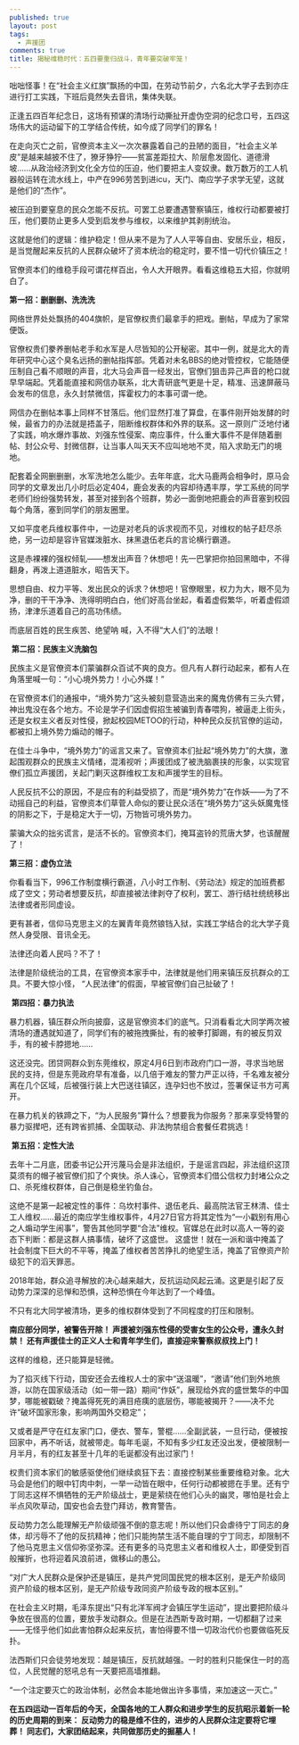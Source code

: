```yaml
---
published: true
layout: post
tags:
  - 声援团
comments: true
title: 揭秘维稳时代：五四要重归战斗，青年要突破牢笼！
---
```


咄咄怪事！在“社会主义红旗”飘扬的中国，在劳动节前夕，六名北大学子去到亦庄进行打工实践，下班后竟然失去音讯，集体失联。

正逢五四百年纪念日，这场有预谋的清场行动撕扯开虚伪空洞的纪念口号，五四这场伟大的运动留下的工学结合传统，如今成了同学们的罪名！

在走向灭亡之前，官僚资本主义一次次暴露着自己的丑陋的面目，“社会主义羊皮”是越来越披不住了，獠牙狰狞——贫富差距拉大、阶层愈发固化、道德滑坡……从政治经济到文化全方位的压迫，他们要把主人变奴隶。数万数万的工人机器般运转在流水线上，中产在996劳苦到进icu，天门、南应学子求学无望，这就是他们的“杰作”。

被压迫到要窒息的民众怎能不反抗。可罢工总要遭遇警察镇压，维权行动都要被打压，他们要防止更多人受到启发参与维权，以来维护其剥削统治。

这就是他们的逻辑：维护稳定！但从来不是为了人人平等自由、安居乐业，相反，是当觉醒起来反抗的人民群众破坏了资本统治的稳定时，要不惜一切代价镇压之！

官僚资本们的维稳手段可谓花样百出，令人大开眼界。看看这维稳五大招，你就明白了。

**第一招：删删删、洗洗洗**

网络世界处处飘扬的404旗帜，是官僚权贵们最拿手的把戏。删帖，早成为了家常便饭。

官僚权贵们豢养删帖老手和水军是人尽皆知的公开秘密。其中一例，就是北大的青年研究中心这个臭名远扬的删帖指挥部。凭着对未名BBS的绝对管控权，它能随便压制自己看不顺眼的声音，北大马会声音一经发出，官僚们狙击异己声音的枪口就早早端起。凭着能直接和网信办联系，北大青研底气更是十足，精准、迅速屏蔽马会发布的信息，永久封禁微信，挥霍权力的本事可谓一绝。

网信办在删帖本事上同样不甘落后。他们显然打准了算盘，在事件刚开始发酵的时候，最省力的办法就是捂盖子，阻断维权群体和外界的联系。这一原则广泛地付诸了实践，响水爆炸事故、刘强东性侵案、南应事件，什么重大事件不是伴随着删帖、封公众号、封微信群，让当事人叫天天不应叫地地不灵，陷入求助无门的境地。

配套着全网删删删，水军洗地怎么能少。去年年底，北大马鹿两会相争时，原马会同学的文章发出几小时后必定404，鹿会发表的内容却待遇丰厚，学工系统的同学老师们纷纷强势转发，甚至对接到各个班群，势必一面倒地把鹿会的声音塞到校园每个角落，塞到同学们的朋友圈里。

又如平度老兵维权事件中，一边是对老兵的诉求视而不见，对维权的帖子赶尽杀绝，另一边却是容许官媒泼脏水、抹黑退伍老兵的言论横行霸道。

这是赤裸裸的强权倾轧——想发出声音？休想吧！先一巴掌把你拍回黑暗中，不得翻身，再泼上道道脏水，昭告天下。

思想自由、权力平等、发出民众的诉求？休想吧！官僚眼里，权力为大，眼不见为净，删的干干净净、洗得明明白白，他们好高台坐起，看着虚假繁华，听着虚假颂扬，津津乐道着自己的高功伟绩。

而底层百姓的民生疾苦、绝望呐
喊，入不得“大人们”的法眼！

 **第二招：民族主义洗脑包**

民族主义是官僚资本们蒙骗群众百试不爽的良方。但凡有人群行动起来，都有人在角落里喊一句：“小心境外势力！小心外媒！”

在官僚资本们的通报中，“境外势力”这头被刻意营造出来的魔鬼仿佛有三头六臂，神出鬼没在各个地方。不论是学子们因虚假招生被骗到青春喂狗，被逼走上街头，还是女权主义者反对性侵，掀起校园METOO的行动，种种民众反抗官僚的运动，都被扣上境外势力煽动的帽子。

在佳士斗争中，“境外势力”的谣言又来了。官僚资本们扯起“境外势力”的大旗，激起围观群众的民族主义情绪，混淆视听；声援团成了被洗脑裹挟的形象，以实现官僚们孤立声援团，关起门剿灭这群维权工友和声援学生的目标。

人民反抗不公的原因，不是应有的利益受损了，而是“境外势力”在作妖——为了不动摇自己的利益，官僚资本们草菅人命似的要让民众活在“境外势力”这头妖魔鬼怪的阴影之下，于是稳定大于一切，万物皆可境外势力。

蒙骗大众的拙劣谎言，是活不长的。官僚资本们，掩耳盗铃的荒唐大梦，也该醒醒了！

**第三招：虚伪立法**

你看看当下，996工作制度横行霸道，八小时工作制、《劳动法》规定的加班费都成了空文；劳动者想要反抗，却直接被法律剥夺了权利，罢工、游行结社统统移出法律或者形同虚设。

更有甚者，信仰马克思主义的左翼青年竟然锒铛入狱，实践工学结合的北大学子竟然人身受限、音讯全无。

法律还向着人民吗？不了！

法律是阶级统治的工具，在官僚资本家手中，法律就是他们用来镇压反抗群众的工具。不要大惊小怪， “人民法律”的假面，早被官僚们自己扯破了！

 **第四招：暴力执法**

暴力机器，镇压群众所向披靡，这是官僚资本们的底气。只消看看北大同学两次被清场的遭遇就知道了，同学们有的被拖拽撕扯，有的被拳打脚踢，有的被反剪双手，有的被卡脖摁地……

这还没完。团贷网群众到东莞维权，原定4月6日到市政府门口一游，寻求当地居民的支持，但是东莞政府早有准备，以几倍于难友的警力严正以待，千名难友被分离在几个区域，后被强行装上大巴送往镇区，连孕妇也不放过，签署保证书方可离开。

在暴力机关的铁蹄之下，“为人民服务”算什么？想要我为你服务？那来享受特警的暴力驱撵吧，还有跨省抓捕、全国联动、非法拘禁组合套餐任君挑选！

 **第五招：定性大法**

去年十二月底，团委书记公开污蔑马会是非法组织，于是谣言四起，非法组织这顶莫须有的帽子被官僚们扣了个爽快。杀人诛心，官僚资本们借公信权力封堵公众之口、杀死维权群体，自己倒是稳坐钓鱼台。

这绝不是第一起被定性的事件：乌坎村事件、退伍老兵、最高院法官王林清、佳士工人维权……最近的南应学生维权事件，4月27日官方将其定性为“一小戳别有用心之人煽动学生闹事”，警告其他同学要“合法”维权。官媒总在此时以高人一等的姿态下判断：都是这群人搞事情，破坏了这盛世。
这盛世！就在一派和谐中掩盖了社会制度下巨大的不平等，掩盖了维权者苦苦挣扎的绝望生活，掩盖了官僚资产阶级犯下的滔天罪恶。

2018年始，群众追寻解放的决心越来越大，反抗运动风起云涌。这更是引起了反动势力深深的忌惮和恐惧，这种恐惧在今年达到了一个峰值。

不只有北大同学被清场，更多的维权群体受到了不同程度的打压和限制。

**南应部分同学，被警告开除！
声援被刘强东性侵的受害女生的公众号，遭永久封禁！
还有声援佳士的正义人士和青年学生们，直接迎来警察叔叔找上门！**

这样的维稳，还只能算是轻微。

为了掐灭线下行动，国安还会去维权人士的家中“送温暖”，“邀请”他们到外地旅游，以防在国家级活动（如一带一路）期间“作妖”，展现给外宾的盛世繁华的中国梦，哪能被戳破？掩盖得死死的满目疮痍的底层伤，哪能被揭开？——决不允许“破坏国家形象，影响两国外交稳定”；

又或者是严守在红友家门口，便衣、警车，警棍……全副武装，一旦行动，便被按回家中，再不听话，就被带走。每年毛诞，不知有多少红友还没出发，便被限制一月半月，有的红友甚至十几年的毛诞都没有出过家门！

权贵们资本家们的敏感驱使他们继续疯狂下去：直接控制某些重要维稳对象。北大马会是他们的眼中钉肉中刺，一举一动皆在眼中，任何行动都被摁在手里。还有宁丁同志这样不惧牺牲的无产阶级战士，更是萦绕在他们心头的幽灵，哪怕是社会上半点风吹草动，国安也会去登门拜访，教育警告。

反动势力怎么能理解无产阶级顽强不倒的意志呢！所以他们只会虐待宁丁同志的身体，却污辱不了他的反抗精神；他们只能拘禁生活不能自理的宁丁同志，却限制不了他马克思主义信仰弥坚弥深。还有更多的马克思主义者和维权人士，即便受到百般摧折，也将迎着风浪前进，做移山的愚公。

“对广大人民群众是保护还是镇压，是共产党同国民党的根本区别，是无产阶级同资产阶级的根本区别，是无产阶级专政同资产阶级专政的根本区别。”

在社会主义时期，毛泽东提出“只有北洋军阀才会镇压学生运动”，提出要把阶级斗争放在很高的位置，要放手发动群众。但是在法西斯专政时期，一切都翻了过来——无怪乎他们如此害怕群众起来反抗，害怕得要不惜一切政治代价也要做临死反扑。

法西斯们只会徒劳地发现：越是镇压，反抗就越强。一时的胜利只能保住一时的高位，人民觉醒的怒吼总有一天要把高墙推翻。

“一个注定要灭亡的政治体制，必然会本能地做出许多事情，来加速这一灭亡。”

**在五四运动一百年后的今天，全国各地的工人群众和进步学生的反抗昭示着新一轮的历史周期的到来：
反动势力的稳是维不住的，进步的人民群众注定要将它埋葬！
同志们，大家团结起来，共同做那历史的掘墓人！**
